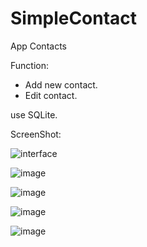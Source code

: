 # SimpleContact
App Contacts

Function:
  - Add new contact.
  - Edit contact.
  
   use SQLite.
  
 ScreenShot:
 
 ![interface](https://user-images.githubusercontent.com/37499858/56582568-c9e8fa00-6601-11e9-93da-810daae66698.png)
 
 ![image](https://user-images.githubusercontent.com/37499858/56582905-8a6edd80-6602-11e9-84e7-8bbfdf08b376.png)
 
 ![image](https://user-images.githubusercontent.com/37499858/56583017-c99d2e80-6602-11e9-9af2-783e0fd68335.png)
 
 ![image](https://user-images.githubusercontent.com/37499858/56583671-4bda2280-6604-11e9-8677-8b13cb862320.png)
 
 ![image](https://user-images.githubusercontent.com/37499858/56583724-6f9d6880-6604-11e9-8f42-1f0886b72373.png)






  

 
  

 


